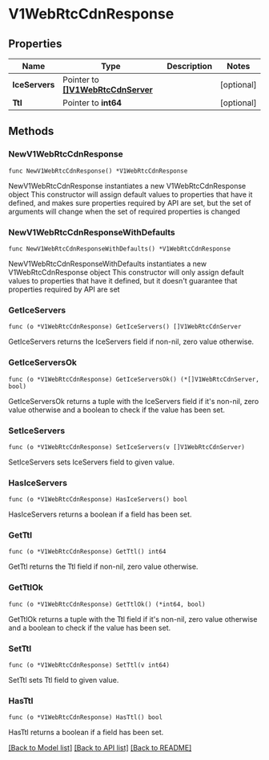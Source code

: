 # V1WebRtcCdnResponse

## Properties

Name | Type | Description | Notes
------------ | ------------- | ------------- | -------------
**IceServers** | Pointer to [**[]V1WebRtcCdnServer**](V1WebRtcCdnServer.md) |  | [optional] 
**Ttl** | Pointer to **int64** |  | [optional] 

## Methods

### NewV1WebRtcCdnResponse

`func NewV1WebRtcCdnResponse() *V1WebRtcCdnResponse`

NewV1WebRtcCdnResponse instantiates a new V1WebRtcCdnResponse object
This constructor will assign default values to properties that have it defined,
and makes sure properties required by API are set, but the set of arguments
will change when the set of required properties is changed

### NewV1WebRtcCdnResponseWithDefaults

`func NewV1WebRtcCdnResponseWithDefaults() *V1WebRtcCdnResponse`

NewV1WebRtcCdnResponseWithDefaults instantiates a new V1WebRtcCdnResponse object
This constructor will only assign default values to properties that have it defined,
but it doesn't guarantee that properties required by API are set

### GetIceServers

`func (o *V1WebRtcCdnResponse) GetIceServers() []V1WebRtcCdnServer`

GetIceServers returns the IceServers field if non-nil, zero value otherwise.

### GetIceServersOk

`func (o *V1WebRtcCdnResponse) GetIceServersOk() (*[]V1WebRtcCdnServer, bool)`

GetIceServersOk returns a tuple with the IceServers field if it's non-nil, zero value otherwise
and a boolean to check if the value has been set.

### SetIceServers

`func (o *V1WebRtcCdnResponse) SetIceServers(v []V1WebRtcCdnServer)`

SetIceServers sets IceServers field to given value.

### HasIceServers

`func (o *V1WebRtcCdnResponse) HasIceServers() bool`

HasIceServers returns a boolean if a field has been set.

### GetTtl

`func (o *V1WebRtcCdnResponse) GetTtl() int64`

GetTtl returns the Ttl field if non-nil, zero value otherwise.

### GetTtlOk

`func (o *V1WebRtcCdnResponse) GetTtlOk() (*int64, bool)`

GetTtlOk returns a tuple with the Ttl field if it's non-nil, zero value otherwise
and a boolean to check if the value has been set.

### SetTtl

`func (o *V1WebRtcCdnResponse) SetTtl(v int64)`

SetTtl sets Ttl field to given value.

### HasTtl

`func (o *V1WebRtcCdnResponse) HasTtl() bool`

HasTtl returns a boolean if a field has been set.


[[Back to Model list]](../README.md#documentation-for-models) [[Back to API list]](../README.md#documentation-for-api-endpoints) [[Back to README]](../README.md)


